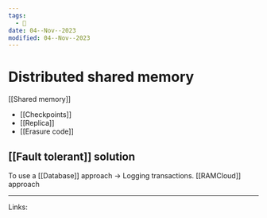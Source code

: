 ```yaml
---
tags:
  - 🌱
date: 04--Nov--2023
modified: 04--Nov--2023
---
```

# Distributed shared memory

[[Shared memory]]
- [[Checkpoints]]
- [[Replica]]
- [[Erasure code]]

## [[Fault tolerant]] solution
To use a [[Database]] approach → Logging transactions. [[RAMCloud]] approach


---
Links:
